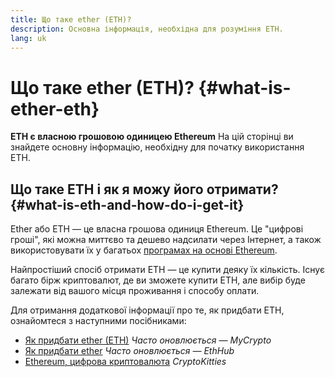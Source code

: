 ```yaml
---
title: Що таке ether (ETH)?
description: Основна інформація, необхідна для розуміння ETH.
lang: uk
---
```


# Що таке ether (ETH)? {#what-is-ether-eth}

<div class="featured">

**ETH є власною грошовою одиницею Ethereum** На цій сторінці ви знайдете основну інформацію, необхідну для початку використання ETH.

</div>

## Що таке ETH і як я можу його отримати? {#what-is-eth-and-how-do-i-get-it}

Ether або ETH — це власна грошова одиниця Ethereum. Це "цифрові гроші", які можна миттєво та дешево надсилати через Інтернет, а також використовувати їх у багатьох [програмах на основі Ethereum](/uk/dapps/).

Найпростіший спосіб отримати ETH — це купити деяку їх кількість. Існує багато бірж криптовалют, де ви зможете купити ETH, але вибір буде залежати від вашого місця проживання і способу оплати.

Для отримання додаткової інформації про те, як придбати ETH, ознайомтеся з наступними посібниками:

- [Як придбати ether (ETH)](https://support.mycrypto.com/how-to/getting-started/how-to-buy-ether-with-usd) _Часто оновлюється — MyCrypto_
- [Як придбати ether](https://docs.ethhub.io/using-ethereum/how-to-buy-ether/) _Часто оновлюється — EthHub_
- [Ethereum, цифрова криптовалюта](https://www.cryptokitties.co/faq#ethereum-a-digital-currency) _CryptoKitties_
